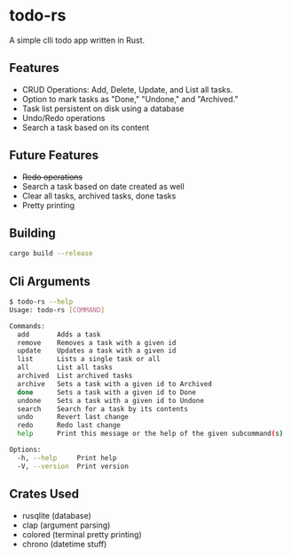 # todo-rs
A simple clli todo app written in Rust.

## Features
- CRUD Operations: Add, Delete, Update, and List all tasks.
- Option to mark tasks as "Done," "Undone," and "Archived."
- Task list persistent on disk using a database
- Undo/Redo operations
- Search a task based on its content

## Future Features
- ~~Redo operations~~
- Search a task based on date created as well
- Clear all tasks, archived tasks, done tasks
- Pretty printing 

## Building 
```bash
cargo build --release
```

## Cli Arguments
```bash
$ todo-rs --help
Usage: todo-rs [COMMAND]

Commands:
  add       Adds a task
  remove    Removes a task with a given id
  update    Updates a task with a given id
  list      Lists a single task or all
  all       List all tasks
  archived  List archived tasks
  archive   Sets a task with a given id to Archived
  done      Sets a task with a given id to Done
  undone    Sets a task with a given id to Undone
  search    Search for a task by its contents
  undo      Revert last change
  redo      Redo last change
  help      Print this message or the help of the given subcommand(s)

Options:
  -h, --help     Print help
  -V, --version  Print version
```

## Crates Used
- rusqlite (database)
- clap (argument parsing)
- colored (terminal pretty printing)
- chrono (datetime stuff)